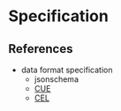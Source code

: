 # Specification

## References

* data format specification
  * jsonschema
  * [CUE](https://cuelang.org/docs/)
  * [CEL](https://github.com/google/cel-spec)
